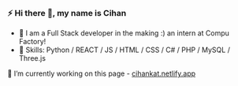 ### ⚡ Hi there 👋, my name is Cihan
- 👯 I am a Full Stack developer in the making :) an intern at Compu Factory! 
- 🌱 Skills: Python / REACT / JS / HTML / CSS / C# / PHP / MySQL / Three.js

🔭 I’m currently working on this page - [cihankat.netlify.app](https://cihankat.netlify.app)

<!--
Here are some ideas to get you started:

- 🔭 I’m currently working on ...
- 🌱 I’m currently learning ...
- 👯 I’m looking to collaborate on ...
- 🤔 I’m looking for help with ...
- 💬 Ask me about ...
- 📫 How to reach me: ...
- 😄 Pronouns: ...
- ⚡ Fun fact: ...
-->
